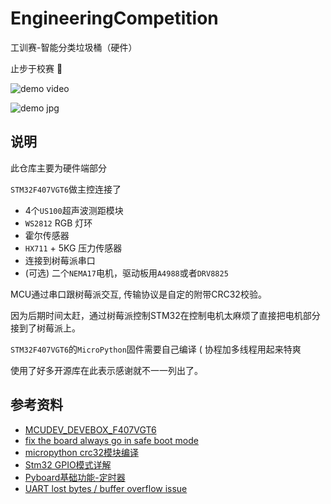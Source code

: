 # EngineeringCompetition

工训赛-智能分类垃圾桶（硬件）

止步于校赛 🙂

![demo video](sources/readme/demo.gif)

![demo jpg](sources/readme/demo.jpg)

## 说明

此仓库主要为硬件端部分

`STM32F407VGT6`做主控连接了

- 4个`US100`超声波测距模块
- `WS2812` RGB 灯环
- 霍尔传感器
- `HX711` + 5KG 压力传感器
- 连接到树莓派串口
- (可选) 二个`NEMA17`电机，驱动板用`A4988`或者`DRV8825`

MCU通过串口跟树莓派交互, 传输协议是自定的附带CRC32校验。

因为后期时间太赶，通过树莓派控制STM32在控制电机太麻烦了直接把电机部分接到了树莓派上。

`STM32F407VGT6`的`MicroPython`固件需要自己编译 ( 协程加多线程用起来特爽

使用了好多开源库在此表示感谢就不一一列出了。

## 参考资料

- [MCUDEV_DEVEBOX_F407VGT6](https://github.com/mcauser/MCUDEV_DEVEBOX_F407VGT6)
- [fix the board always go in safe boot mode](https://forum.micropython.org/viewtopic.php?f=12&t=4872&start=10)
- [micropython crc32模块编译](https://forum.micropython.org/viewtopic.php?t=648)
- [Stm32 GPIO模式详解](https://www.cnblogs.com/chris-cp/p/3937762.html)
- [Pyboard基础功能-定时器](https://www.cnblogs.com/iBoundary/p/11514209.html)
- [UART lost bytes / buffer overflow issue](https://forum.micropython.org/viewtopic.php?t=6244)